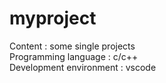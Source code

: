 # myproject
Content : some single projects  
Programming language : c/c++  
Development environment : vscode

